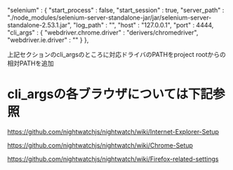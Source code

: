   "selenium" : {
    "start_process" : false,
    "start_session" : true,
    "server_path" : 
"./node_modules/selenium-server-standalone-jar/jar/selenium-server-standalone-2.53.1.jar",
    "log_path" : "",
    "host" : "127.0.0.1",
    "port" : 4444,
    "cli_args" : {
      "webdriver.chrome.driver" : "derivers/chromedriver",
      "webdriver.ie.driver" : ""
    }
  },

上記セクションのcli_argsのところに対応ドライバのPATHをproject rootからの
相対PATHを追加


# cli_argsの各ブラウザについては下記参照
  https://github.com/nightwatchjs/nightwatch/wiki/Internet-Explorer-Setup

  https://github.com/nightwatchjs/nightwatch/wiki/Chrome-Setup

  https://github.com/nightwatchjs/nightwatch/wiki/Firefox-related-settings

  

